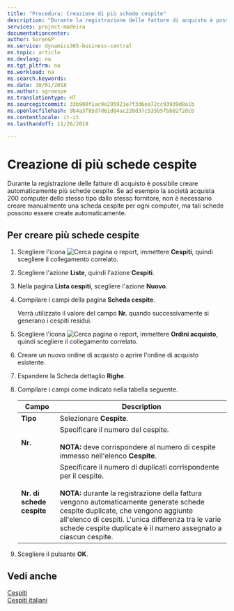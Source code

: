 ```yaml
---
title: "Procedura: Creazione di più schede cespite"
description: "Durante la registrazione delle fatture di acquisto è possibile creare automaticamente più schede cespite."
services: project-madeira
documentationcenter: 
author: SorenGP
ms.service: dynamics365-business-central
ms.topic: article
ms.devlang: na
ms.tgt_pltfrm: na
ms.workload: na
ms.search.keywords: 
ms.date: 10/01/2018
ms.author: sgroespe
ms.translationtype: HT
ms.sourcegitcommit: 33b900f1ac9e295921e7f3d6ea72cc93939d8a1b
ms.openlocfilehash: 9b4a3f85d7d61d84ac220d37c535b5fbb02f2dcb
ms.contentlocale: it-it
ms.lasthandoff: 11/26/2018

---
```

# <a name="create-multiple-fixed-asset-cards"></a>Creazione di più schede cespite
Durante la registrazione delle fatture di acquisto è possibile creare automaticamente più schede cespite. Se ad esempio la società acquista 200 computer dello stesso tipo dallo stesso fornitore, non è necessario creare manualmente una scheda cespite per ogni computer, ma tali schede possono essere create automaticamente.  

## <a name="to-create-multiple-fixed-asset-cards"></a>Per creare più schede cespite  

1.  Scegliere l'icona ![Cerca pagina o report](../../media/ui-search/search_small.png "icona Cerca pagina o report"), immettere **Cespiti**, quindi scegliere il collegamento correlato.  
2.  Scegliere l'azione **Liste**, quindi l'azione **Cespiti**.  
3.  Nella pagina **Lista cespiti**, scegliere l'azione **Nuovo**.  
4.  Compilare i campi della pagina **Scheda cespite**.  

    Verrà utilizzato il valore del campo **Nr.** quando successivamente si generano i cespiti residui.  

5.  Scegliere l'icona ![Cerca pagina o report](../../media/ui-search/search_small.png "Cerca pagina o report"), immettere **Ordini acquisto**, quindi scegliere il collegamento correlato.  
6.  Creare un nuovo ordine di acquisto o aprire l'ordine di acquisto esistente.  
7.  Espandere la Scheda dettaglio **Righe**.  
8.  Compilare i campi come indicato nella tabella seguente.  

    |Campo|Description|  
    |---------------------------------|---------------------------------------|  
    |**Tipo**|Selezionare **Cespite**.|  
    |**Nr.**|Specificare il numero del cespite.<br /><br /> **NOTA:** deve corrispondere al numero di cespite immesso nell'elenco **Cespite**.|  
    |**Nr. di schede cespite**|Specificare il numero di duplicati corrispondente per il cespite.<br /><br /> **NOTA:** durante la registrazione della fattura vengono automaticamente generate schede cespite duplicate, che vengono aggiunte all'elenco di cespiti. L'unica differenza tra le varie schede cespite duplicate è il numero assegnato a ciascun cespite.|  

9. Scegliere il pulsante **OK**.  

## <a name="see-also"></a>Vedi anche  
 [Cespiti](../../fa-manage.md)  
 [Cespiti italiani](italian-fixed-assets.md)

